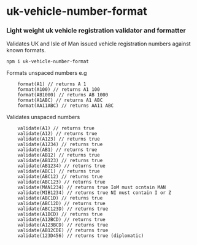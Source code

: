 # uk-vehicle-number-format
### Light weight uk vehicle registration validator and formatter

Validates UK and Isle of Man issued vehicle registration numbers against known formats.

`npm i uk-vehicle-number-format`

Formats unspaced numbers e.g
```
    format(A1) // returns A 1
    format(A100) // returns A1 100
    format(AB1000) // returns AB 1000
    format(A1ABC) // returns A1 ABC
    format(AA11ABC) // returns AA11 ABC
```

Validates unspaced numbers
```
    validate(A1) // returns true
    validate(A12) // returns true
    validate(A123) // returns true
    validate(A1234) // returns true
    validate(AB1) // returns true
    validate(AB12) // returns true
    validate(AB123) // returns true
    validate(AB1234) // returns true
    validate(ABC1) // returns true
    validate(ABC12) // returns true
    validate(ABC123) // returns true
    validate(MAN1234) // returns true IoM must ocntain MAN
    validate(MIB1234) // returns true NI must contain I or Z
    validate(ABC1D) // returns true
    validate(ABC12D) // returns true
    validate(ABC123D) // returns true
    validate(A1BCD) // returns true
    validate(A12BCD) // returns true
    validate(A123BCD) // returns true
    validate(AB12CDE) // returns true
    validate(123D456) // returns true (diplomatic)
```
